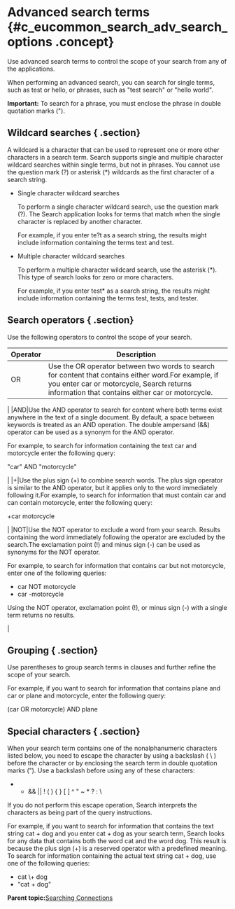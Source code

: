 # Advanced search terms {#c_eucommon_search_adv_search_options .concept}

Use advanced search terms to control the scope of your search from any of the applications.

When performing an advanced search, you can search for single terms, such as test or hello, or phrases, such as "test search" or "hello world".

**Important:** To search for a phrase, you must enclose the phrase in double quotation marks \("\).

## Wildcard searches { .section}

A wildcard is a character that can be used to represent one or more other characters in a search term. Search supports single and multiple character wildcard searches within single terms, but not in phrases. You cannot use the question mark \(?\) or asterisk \(\*\) wildcards as the first character of a search string.

-   Single character wildcard searches

    To perform a single character wildcard search, use the question mark \(?\). The Search application looks for terms that match when the single character is replaced by another character.

    For example, if you enter te?t as a search string, the results might include information containing the terms text and test.

-   Multiple character wildcard searches

    To perform a multiple character wildcard search, use the asterisk \(\*\). This type of search looks for zero or more characters.

    For example, if you enter test\* as a search string, the results might include information containing the terms test, tests, and tester.


## Search operators { .section}

Use the following operators to control the scope of your search.

|Operator|Description|
|--------|-----------|
|OR|Use the OR operator between two words to search for content that contains either word.For example, if you enter car or motorcycle, Search returns information that contains either car or motorcycle.

|
|AND|Use the AND operator to search for content where both terms exist anywhere in the text of a single document. By default, a space between keywords is treated as an AND operation. The double ampersand \(&&\) operator can be used as a synonym for the AND operator.

For example, to search for information containing the text car and motorcycle enter the following query:

"car" AND "motorcycle"

|
|+|Use the plus sign \(+\) to combine search words. The plus sign operator is similar to the AND operator, but it applies only to the word immediately following it.For example, to search for information that must contain car and can contain motorcycle, enter the following query:

+car motorcycle

|
|NOT|Use the NOT operator to exclude a word from your search. Results containing the word immediately following the operator are excluded by the search.The exclamation point \(!\) and minus sign \(-\) can be used as synonyms for the NOT operator.

For example, to search for information that contains car but not motorcycle, enter one of the following queries:

-   car NOT motorcycle
-   car -motorcycle

Using the NOT operator, exclamation point \(!\), or minus sign \(-\) with a single term returns no results.

|

## Grouping { .section}

Use parentheses to group search terms in clauses and further refine the scope of your search.

For example, if you want to search for information that contains plane and car or plane and motorcycle, enter the following query:

\(car OR motorcycle\) AND plane

## Special characters { .section}

When your search term contains one of the nonalphanumeric characters listed below, you need to escape the character by using a backslash \( \\ \) before the character or by enclosing the search term in double quotation marks \("\). Use a backslash before using any of these characters:

+ - && \|\| ! \( \) \{ \} \[ \] ^ " ~ \* ? : \\

If you do not perform this escape operation, Search interprets the characters as being part of the query instructions.

For example, if you want to search for information that contains the text string cat + dog and you enter cat + dog as your search term, Search looks for any data that contains both the word cat and the word dog. This result is because the plus sign \(+\) is a reserved operator with a predefined meaning. To search for information containing the actual text string cat + dog, use one of the following queries:

-   cat \\+ dog
-   "cat + dog"

**Parent topic:**[Searching Connections](../eucommon/c_eucommon_search.md)

